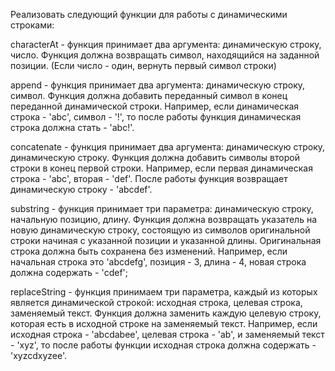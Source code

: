 Реализовать следующий функции для работы с динамическими строками:

characterAt - функция принимает два аргумента: динамическую строку, число. Функция должна возвращать символ, находящийся на заданной позиции. (Если число - один, вернуть первый символ строки)

append - функция принимает два аргумента: динамическую строку, символ. Функция должна добавить переданный символ в конец переданной динамической строки. Например, если динамическая строка - 'abc', символ - '!', то после работы функция динамическая строка должна стать - 'abc!'.

concatenate - функция принимает два аргумента: динамическую строку, динамическую строку. Функция должна добавить символы второй строки в конец первой строки. Например, если первая динамическая строка - 'abc', вторая - 'def'. После работы функция возвращает динамическую строку - 'abcdef'.

substring - функция принимает три параметра: динамическую строку, начальную позицию, длину. Функция должна возвращать указатель на новую динамическую строку, состоящую из символов оригинальной строки начиная с указанной позиции и указанной длины. Оригинальная строка должна быть сохранена без изменений. Например, если начальная строка это 'abcdefg', позиция - 3, длина - 4, новая строка должна содержать - 'cdef';

replaceString - функция принимаем три параметра, каждый из которых является динамической строкой: исходная строка, целевая строка, заменяемый текст. Функция должна заменить каждую целевую строку, которая есть в исходной строке на заменяемый текст. Например, если исходная строка - 'abcdabee', целевая строка - 'ab', и заменяемый текст - 'xyz', то после работы функции исходная строка должна содержать - 'xyzcdxyzee'.
